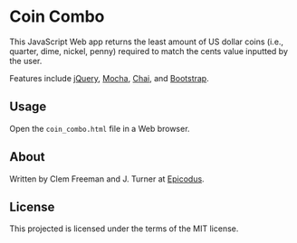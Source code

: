 Coin Combo
============

This JavaScript Web app returns the least amount of US dollar coins
(i.e., quarter, dime, nickel, penny) required to match the cents value
inputted by the user.

Features include [jQuery](http://jquery.com/),
[Mocha](http://mochajs.org/), [Chai](http://chaijs.com/),
and [Bootstrap](http://http://getbootstrap.com/).

Usage
-----

Open the `coin_combo.html` file in a Web browser.


About
-----

Written by Clem Freeman and J. Turner at [Epicodus](http://www.epicodus.com/).

License
-------

This projected is licensed under the terms of the MIT license.
